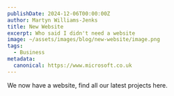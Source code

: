 ```yaml
---
publishDate: 2024-12-06T00:00:00Z
author: Martyn Williams-Jenks
title: New Website
excerpt: Who said I didn't need a website
image: ~/assets/images/blog/new-website/image.png
tags:
  - Business
metadata:
  canonical: https://www.microsoft.co.uk
---
```


We now have a website, find all our latest projects here.